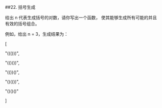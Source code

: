##22. 括号生成

给出 n 代表生成括号的对数，请你写出一个函数，
使其能够生成所有可能的并且有效的括号组合。

例如，给出 n = 3，生成结果为：

[

  "((()))",
  
  "(()())",
  
  "(())()",
  
  "()(())",
  
  "()()()"
  
]
